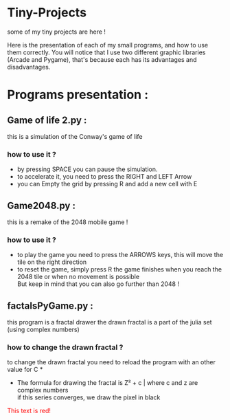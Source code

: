 # Tiny-Projects
some of my tiny projects are here ! 


Here is the presentation of each of my small programs, and how to use them correctly.
You will notice that I use two different graphic libraries (Arcade and Pygame), that's because each has its advantages and disadvantages. 



# Programs presentation :


## Game of life 2.py :
this is a simulation of the Conway's game of life
### how to use it ?
- by pressing SPACE you can pause the simulation. 
- to accelerate it, you need to press the RIGHT and LEFT Arrow 
- you can Empty the grid by pressing R and add a new cell with E 
  
  
  
## Game2048.py :
this is a remake of the 2048 mobile game !
### how to use it ?
- to play the game you need to press the ARROWS keys, this will move the tile on the right direction
- to reset the game, simply press R
the game finishes when you reach the 2048 tile or when no movement is possible  
But keep in mind that you can also go further than 2048 !
  

## factalsPyGame.py :
this program is a fractal drawer
the drawn fractal is a part of the julia set (using complex numbers) 
### how to change the drawn fractal ?  
to change the drawn fractal you need to reload the program with an other value for C *
  
*   The formula for drawing the fractal is Z² + c | where c and z are complex numbers  
if this series converges, we draw the pixel in black
  



<font color="red">This text is red!</font>
